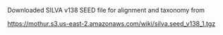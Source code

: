 
Downloaded SILVA v138 SEED file for alignment and taxonomy from

https://mothur.s3.us-east-2.amazonaws.com/wiki/silva.seed_v138_1.tgz